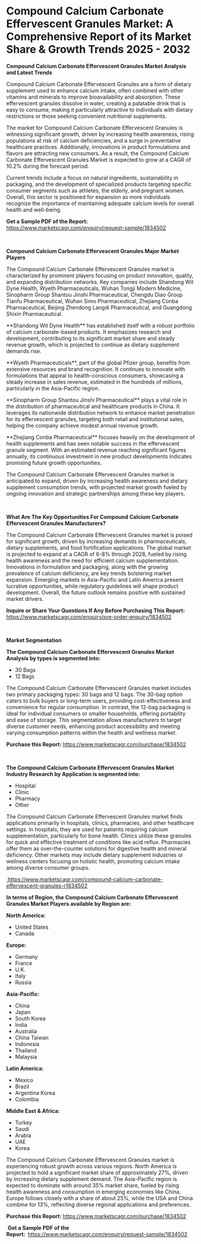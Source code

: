 <p><h1>Compound Calcium Carbonate Effervescent Granules Market: A Comprehensive Report of its Market Share & Growth Trends 2025 - 2032</h1></p><p><strong>Compound Calcium Carbonate Effervescent Granules Market Analysis and Latest Trends</strong></p>
<p><p>Compound Calcium Carbonate Effervescent Granules are a form of dietary supplement used to enhance calcium intake, often combined with other vitamins and minerals to improve bioavailability and absorption. These effervescent granules dissolve in water, creating a palatable drink that is easy to consume, making it particularly attractive to individuals with dietary restrictions or those seeking convenient nutritional supplements.</p><p>The market for Compound Calcium Carbonate Effervescent Granules is witnessing significant growth, driven by increasing health awareness, rising populations at risk of calcium deficiencies, and a surge in preventative healthcare practices. Additionally, innovations in product formulations and flavors are attracting new consumers. As a result, the Compound Calcium Carbonate Effervescent Granules Market is expected to grow at a CAGR of 10.2% during the forecast period. </p><p>Current trends include a focus on natural ingredients, sustainability in packaging, and the development of specialized products targeting specific consumer segments such as athletes, the elderly, and pregnant women. Overall, this sector is positioned for expansion as more individuals recognize the importance of maintaining adequate calcium levels for overall health and well-being.</p></p>
<p><strong>Get a Sample PDF of the Report:&nbsp;</strong> <a href="https://www.marketscagr.com/enquiry/request-sample/1834502?utm_campaign=2476&utm_medium=2&utm_source=Github&utm_content=ia&utm_term=19042025&utm_id=compound-calcium-carbonate-effervescent-granules">https://www.marketscagr.com/enquiry/request-sample/1834502</a></p>
<p>&nbsp;</p>
<p><strong>Compound Calcium Carbonate Effervescent Granules Major Market Players</strong></p>
<p><p>The Compound Calcium Carbonate Effervescent Granules market is characterized by prominent players focusing on product innovation, quality, and expanding distribution networks. Key companies include Shandong Wit Dyne Health, Wyeth Pharmaceuticals, Wuhan Tongji Modern Medicine, Sinopharm Group Shantou Jinshi Pharmaceutical, Chengdu Diao Group Tianfu Pharmaceutical, Wuhan Simo Pharmaceutical, Zhejiang Conba Pharmaceutical, Beijing Zhendong Langdi Pharmaceutical, and Guangdong Shixin Pharmaceutical.</p><p>**Shandong Wit Dyne Health** has established itself with a robust portfolio of calcium carbonate-based products. It emphasizes research and development, contributing to its significant market share and steady revenue growth, which is projected to continue as dietary supplement demands rise.</p><p>**Wyeth Pharmaceuticals**, part of the global Pfizer group, benefits from extensive resources and brand recognition. It continues to innovate with formulations that appeal to health-conscious consumers, showcasing a steady increase in sales revenue, estimated in the hundreds of millions, particularly in the Asia-Pacific region.</p><p>**Sinopharm Group Shantou Jinshi Pharmaceutical** plays a vital role in the distribution of pharmaceutical and healthcare products in China. It leverages its nationwide distribution network to enhance market penetration for its effervescent granules, targeting both retail and institutional sales, helping the company achieve modest annual revenue growth.</p><p>**Zhejiang Conba Pharmaceutical** focuses heavily on the development of health supplements and has seen notable success in the effervescent granule segment. With an estimated revenue reaching significant figures annually, its continuous investment in new product developments indicates promising future growth opportunities.</p><p>The Compound Calcium Carbonate Effervescent Granules market is anticipated to expand, driven by increasing health awareness and dietary supplement consumption trends, with projected market growth fueled by ongoing innovation and strategic partnerships among these key players.</p></p>
<p>&nbsp;</p>
<p><strong>What Are The Key Opportunities For Compound Calcium Carbonate Effervescent Granules Manufacturers?</strong></p>
<p><p>The Compound Calcium Carbonate Effervescent Granules market is poised for significant growth, driven by increasing demands in pharmaceuticals, dietary supplements, and food fortification applications. The global market is projected to expand at a CAGR of 6-8% through 2028, fueled by rising health awareness and the need for efficient calcium supplementation. Innovations in formulation and packaging, along with the growing prevalence of calcium deficiency, are key trends bolstering market expansion. Emerging markets in Asia-Pacific and Latin America present lucrative opportunities, while regulatory guidelines will shape product development. Overall, the future outlook remains positive with sustained market drivers.</p></p>
<p><strong>Inquire or Share Your Questions If Any Before Purchasing This Report:</strong> <a href="https://www.marketscagr.com/enquiry/pre-order-enquiry/1834502?utm_campaign=2476&utm_medium=2&utm_source=Github&utm_content=ia&utm_term=19042025&utm_id=compound-calcium-carbonate-effervescent-granules">https://www.marketscagr.com/enquiry/pre-order-enquiry/1834502</a></p>
<p>&nbsp;</p>
<p><strong>Market Segmentation</strong></p>
<p><strong>The Compound Calcium Carbonate Effervescent Granules Market Analysis by types is segmented into:</strong></p>
<p><ul><li>30 Bags</li><li>12 Bags</li></ul></p>
<p><p>The Compound Calcium Carbonate Effervescent Granules market includes two primary packaging types: 30 bags and 12 bags. The 30-bag option caters to bulk buyers or long-term users, providing cost-effectiveness and convenience for regular consumption. In contrast, the 12-bag packaging is ideal for individual consumers or smaller households, offering portability and ease of storage. This segmentation allows manufacturers to target diverse customer needs, enhancing product accessibility and meeting varying consumption patterns within the health and wellness market.</p></p>
<p><strong>Purchase this Report:&nbsp;</strong><a href="https://www.marketscagr.com/purchase/1834502?utm_campaign=2476&utm_medium=2&utm_source=Github&utm_content=ia&utm_term=19042025&utm_id=compound-calcium-carbonate-effervescent-granules">https://www.marketscagr.com/purchase/1834502</a></p>
<p>&nbsp;</p>
<p><strong>The Compound Calcium Carbonate Effervescent Granules Market Industry Research by Application is segmented into:</strong></p>
<p><ul><li>Hospital</li><li>Clinic</li><li>Pharmacy</li><li>Other</li></ul></p>
<p><p>The Compound Calcium Carbonate Effervescent Granules market finds applications primarily in hospitals, clinics, pharmacies, and other healthcare settings. In hospitals, they are used for patients requiring calcium supplementation, particularly for bone health. Clinics utilize these granules for quick and effective treatment of conditions like acid reflux. Pharmacies offer them as over-the-counter solutions for digestive health and mineral deficiency. Other markets may include dietary supplement industries or wellness centers focusing on holistic health, promoting calcium intake among diverse consumer groups.</p></p>
<p><a href="https://www.marketscagr.com/compound-calcium-carbonate-effervescent-granules-r1834502?utm_campaign=2476&utm_medium=2&utm_source=Github&utm_content=ia&utm_term=19042025&utm_id=compound-calcium-carbonate-effervescent-granules">&nbsp;https://www.marketscagr.com/compound-calcium-carbonate-effervescent-granules-r1834502</a></p>
<p><strong>In terms of Region, the Compound Calcium Carbonate Effervescent Granules Market Players available by Region are:</strong></p>
<p>
    <p> <strong> North America: </strong>
        <ul>
            <li>United States</li>
            <li>Canada</li>
        </ul>
        </p> 
    <p> <strong> Europe: </strong>
        <ul>
            <li>Germany</li>
            <li>France</li>
            <li>U.K.</li>
            <li>Italy</li>
            <li>Russia</li>
        </ul>
        </p> 
    <p> <strong> Asia-Pacific: </strong>
        <ul>
            <li>China</li>
            <li>Japan</li>
            <li>South Korea</li>
            <li>India</li>
            <li>Australia</li>
            <li>China Taiwan</li>
            <li>Indonesia</li>
            <li>Thailand</li>
            <li>Malaysia</li>
        </ul>
        </p> 
    <p> <strong> Latin America: </strong>
        <ul>
            <li>Mexico</li>
            <li>Brazil</li>
            <li>Argentina Korea</li>
            <li>Colombia</li>
        </ul>
        </p> 
    <p> <strong> Middle East & Africa: </strong>
        <ul>
            <li>Turkey</li>
            <li>Saudi</li>
            <li>Arabia</li>
            <li>UAE</li>
            <li>Korea</li>
        </ul>
    </p>
    </p>
<p><p>The Compound Calcium Carbonate Effervescent Granules market is experiencing robust growth across various regions. North America is projected to hold a significant market share of approximately 27%, driven by increasing dietary supplement demand. The Asia-Pacific region is expected to dominate with around 35% market share, fueled by rising health awareness and consumption in emerging economies like China. Europe follows closely with a share of about 25%, while the USA and China combine for 13%, reflecting diverse regional applications and preferences.</p></p>
<p><strong>Purchase this Report: </strong><a href="https://www.marketscagr.com/purchase/1834502?utm_campaign=2476&utm_medium=2&utm_source=Github&utm_content=ia&utm_term=19042025&utm_id=compound-calcium-carbonate-effervescent-granules">https://www.marketscagr.com/purchase/1834502</a></p>
<p>&nbsp;<strong>Get a Sample PDF of the Report:&nbsp;&nbsp;</strong><a href="https://www.marketscagr.com/enquiry/request-sample/1834502?utm_campaign=2476&utm_medium=2&utm_source=Github&utm_content=ia&utm_term=19042025&utm_id=compound-calcium-carbonate-effervescent-granules">https://www.marketscagr.com/enquiry/request-sample/1834502</a></p>
<p><strong></strong></p>
<p><p></p><p></p><p></p></p>